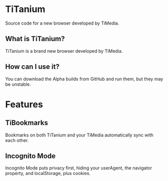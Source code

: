 # TiTanium
Source code for a new browser developed by TiMedia.

## What is TiTanium?
TiTanium is a brand new browser developed by TiMedia.

## How can I use it?
You can download the Alpha builds from GitHub and run them, but they may be unstable.

# Features


## TiBookmarks
Bookmarks on both TiTanium and your TiMedia automatically sync with each other.

## Incognito Mode
Incognito Mode puts privacy first, hiding your userAgent, the navigator property, and localStorage, plus cookies.
